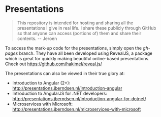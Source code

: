# Presentations

>This repository is intended for hosting and sharing all the presentations I give in real life. I share these publicly through GitHub so that anyone can access (portions of) them and share their contents. 
> -- Jeroen

To access the mark-up code for the presentations, simply open the *gh-pages* branch. They have all been developed using RevealJS, a package which is great for quickly making beautiful online-based presentations. Check out https://github.com/hakimel/reveal.js/

The presentations can also be viewed in their true glory at:

  - Introduction to Angular (2+): http://presentations.jberndsen.nl/introduction-angular
  - Introduction to AngularJS for .NET developers: http://presentations.jberndsen.nl/introduction-angular-for-dotnet/
  - Microservices with Microsoft: http://presentations.jberndsen.nl/microservices-with-microsoft
